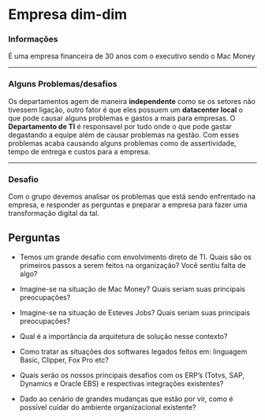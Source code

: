 # Empresa dim-dim

### Informações 

É uma empresa financeira de 30 anos com o executivo sendo o Mac Money

---

### Alguns Problemas/desafios

Os departamentos agem de maneira **independente** como se os setores não tivessem ligação, outro fator é que eles possuem um **datacenter local** o que pode causar alguns problemas e gastos a mais para empresas. O **Departamento de TI** é responsavel por tudo onde o que pode gastar degastando a equipe além de causar problemas na gestão. Com esses problemas acaba causando alguns problemas como de assertividade, tempo de entrega e custos para a empresa.

---

### Desafio

Com o grupo devemos analisar os problemas que está sendo enfrentado na empresa, e responder as perguntas e preparar a empresa para fazer uma transformação digital da tal.

## Perguntas

- Temos um grande desafio com envolvimento direto de TI. Quais são os primeiros passos a serem feitos na organização? Você sentiu falta de algo?


- Imagine-se na situação de Mac Money? Quais seriam suas principais preocupações?


- Imagine-se na situação de Esteves Jobs? Quais seriam suas principais preocupações?


- Qual é a importância da arquitetura de solução nesse contexto?


- Como tratar as situações dos softwares legados feitos em: linguagem Basic, Clipper, Fox Pro etc?


- Quais serão os nossos principais desafios com os ERP’s (Totvs, SAP, Dynamics e Oracle EBS) e respectivas integrações existentes?


- Dado ao cenário de grandes mudanças que estão por vir, como é possível cuidar do ambiente organizacional existente?
